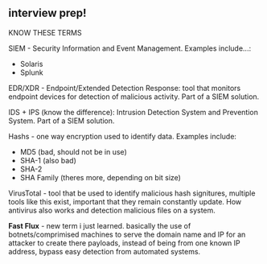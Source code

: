 ## interview prep! ## 
KNOW THESE TERMS

SIEM - Security Information and Event Management. Examples include...: <br>
- Solaris
- Splunk

EDR/XDR - Endpoint/Extended Detection Response: tool that monitors endpoint devices for detection of malicious activity. Part of a SIEM solution. <br>

IDS + IPS (know the difference): Intrusion Detection System and Prevention System. Part of a SIEM solution. <br>

Hashs - one way encryption used to identify data. Examples include:
- MD5 (bad, should not be in use)
- SHA-1 (also bad)
- SHA-2
- SHA Family (theres more, depending on bit size)

VirusTotal - tool that be used to identify malicious hash signitures, multiple tools like this exist, important that they remain constantly update. How antivirus also works and detection malicious files on a system. <br>

__Fast Flux__ - new term i just learned. basically the use of botnets/comprimised machines to serve the domain name and IP for an attacker to create there payloads, instead of being from one known IP address, bypass easy detection from automated systems.